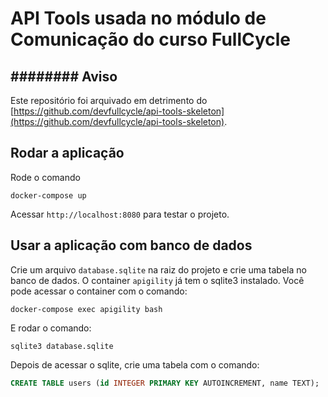 # API Tools usada no módulo de Comunicação do curso FullCycle

## ######## Aviso ########

Este repositório foi arquivado em detrimento do [https://github.com/devfullcycle/api-tools-skeleton](https://github.com/devfullcycle/api-tools-skeleton).

## Rodar a aplicação

Rode o comando

`docker-compose up`

Acessar `http://localhost:8080` para testar o projeto.

## Usar a aplicação com banco de dados

Crie um arquivo `database.sqlite` na raiz do projeto e crie uma tabela no banco de dados.
O container `apigility` já tem o sqlite3 instalado. Você pode acessar o container com o comando:

`docker-compose exec apigility bash`

E rodar o comando:

`sqlite3 database.sqlite`

Depois de acessar o sqlite, crie uma tabela com o comando:

```sql
CREATE TABLE users (id INTEGER PRIMARY KEY AUTOINCREMENT, name TEXT);
```
